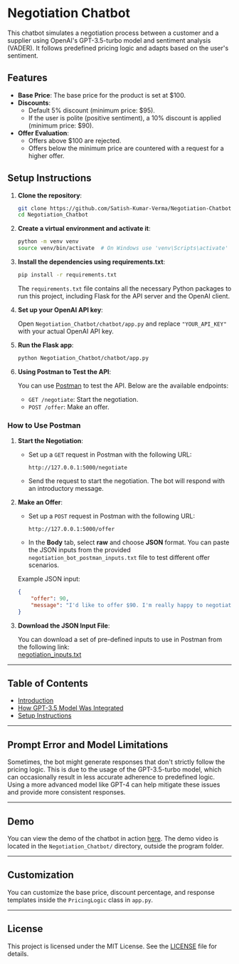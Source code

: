 
# Negotiation Chatbot

This chatbot simulates a negotiation process between a customer and a supplier using OpenAI's GPT-3.5-turbo model and sentiment analysis (VADER). It follows predefined pricing logic and adapts based on the user's sentiment.

## Features

- **Base Price**: The base price for the product is set at $100.
- **Discounts**: 
  - Default 5% discount (minimum price: $95).
  - If the user is polite (positive sentiment), a 10% discount is applied (minimum price: $90).
- **Offer Evaluation**: 
  - Offers above $100 are rejected.
  - Offers below the minimum price are countered with a request for a higher offer.

## Setup Instructions

1. **Clone the repository**:

    ```bash
    git clone https://github.com/Satish-Kumar-Verma/Negotiation-Chatbot.git
    cd Negotiation_Chatbot
    ```

2. **Create a virtual environment and activate it**:

    ```bash
    python -m venv venv
    source venv/bin/activate  # On Windows use 'venv\Scripts\activate'
    ```

3. **Install the dependencies using requirements.txt**:

    ```bash
    pip install -r requirements.txt
    ```

   The `requirements.txt` file contains all the necessary Python packages to run this project, including Flask for the API server and the OpenAI client.

4. **Set up your OpenAI API key**:

    Open `Negotiation_Chatbot/chatbot/app.py` and replace `"YOUR_API_KEY"` with your actual OpenAI API key.

5. **Run the Flask app**:

    ```bash
    python Negotiation_Chatbot/chatbot/app.py
    ```

6. **Using Postman to Test the API**:

   You can use [Postman](https://www.postman.com/downloads/) to test the API. Below are the available endpoints:

   - `GET /negotiate`: Start the negotiation.
   - `POST /offer`: Make an offer.

### How to Use Postman

1. **Start the Negotiation**:
   - Set up a `GET` request in Postman with the following URL:
     ```
     http://127.0.0.1:5000/negotiate
     ```
   - Send the request to start the negotiation. The bot will respond with an introductory message.

2. **Make an Offer**:
   - Set up a `POST` request in Postman with the following URL:
     ```
     http://127.0.0.1:5000/offer
     ```
   - In the **Body** tab, select **raw** and choose **JSON** format. You can paste the JSON inputs from the provided `negotiation_bot_postman_inputs.txt` file to test different offer scenarios.
   
   Example JSON input:
   ```json
   {
       "offer": 90,
       "message": "I'd like to offer $90. I'm really happy to negotiate."
   }
   ```

3. **Download the JSON Input File**:

   You can download a set of pre-defined inputs to use in Postman from the following link:  
   [negotiation_inputs.txt](https://github.com/Satish-Kumar-Verma/Negotiation-Chatbot/blob/main/chatbot/negotiation_inputs.txt)

---

## Table of Contents
- [Introduction](#introduction)
- [How GPT-3.5 Model Was Integrated](MODEL_INTEGRATION.md)
- [Setup Instructions](#setup-instructions)

---

## Prompt Error and Model Limitations

Sometimes, the bot might generate responses that don't strictly follow the pricing logic. This is due to the usage of the GPT-3.5-turbo model, which can occasionally result in less accurate adherence to predefined logic. Using a more advanced model like GPT-4 can help mitigate these issues and provide more consistent responses.

---

## Demo

You can view the demo of the chatbot in action [here](https://github.com/Satish-Kumar-Verma/Negotiation-Chatbot/blob/main/Demo.mp4). The demo video is located in the `Negotiation_Chatbot/` directory, outside the program folder.

---

## Customization

You can customize the base price, discount percentage, and response templates inside the `PricingLogic` class in `app.py`.

---

## License
This project is licensed under the MIT License. See the [LICENSE](LICENSE) file for details.
